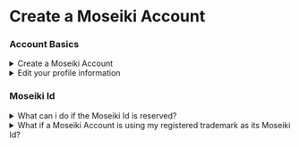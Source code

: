 # Create a Moseiki Account

### Account Basics

<details>

<summary>Create a Moseiki Account</summary>

1. Download the Moseiki app from the [App Store](https://apps.apple.com/us/app/instagram/id389801252) (iPhone) or [Google Play Store ](https://play.google.com/store)(Android).
2. Once the app is installed, tap <img src="../../.gitbook/assets/Screenshot 2024-04-21 at 00.13.55.png" alt="" data-size="line"> to open it.
3. Tap Create <mark style="color:purple;">Let's Get Started</mark>.
4. Select a Moseiki Id and tap Next.
5. Enter your email and tap Next. <mark style="color:orange;">Note:</mark> Make sure you enter your email address correctly and choose an email address that only you can access. If you log out and forget your password, you'll need to be able to access your email to get back into your Instagram account.
6. Create a strong password, at least 8 characters.
7. Read Moseiki's terms and policies, then tap ![switch off](https://static.xx.fbcdn.net/assets/?revision=441432371766381\&name=instagram-toggleprofile-shared\&density=1), if you agree to the terms, to create your account. Then tap Next.
8. Enter the confirmation code sent to your email address, then tap Next.
9. Tap <mark style="color:purple;">Allow Notifications</mark>.
10. Choose your interests and tap Next.
11. Select a profile picture or create one with AI.
12. Fill in your profile details and tap Next.&#x20;

</details>

<details>

<summary>Edit your profile information</summary>

1. Tap <mark style="color:purple;">Profile</mark> in the navigation bar.
2. Tap <mark style="color:purple;">Edit Profile</mark>.
3. Click the profile you’d like to update.
4. Type in your information and tap <mark style="color:purple;">Save</mark>.

</details>

### Moseiki Id

<details>

<summary>What can i do if the Moseiki Id is reserved?</summary>



</details>

<details>

<summary>What if a Moseiki Account is using my registered trademark as its Moseiki Id?</summary>



</details>
